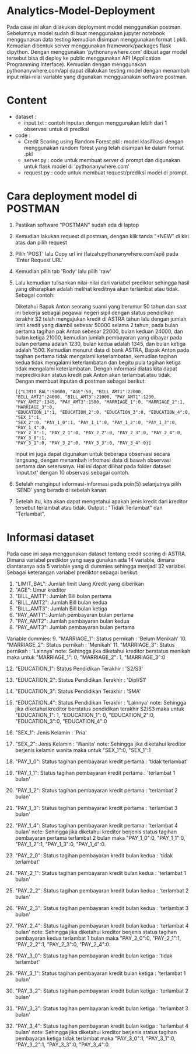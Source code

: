 # Analytics-Model-Deployment
Pada case ini akan dilakukan deployment model menggunakan postman. Sebelumnya model sudah di buat menggunakan jupyter notebook menggunakan data testing kemudian disimpan menggunakan format (.pkl). Kemudian dibentuk server menggunakan framework/packages flask dipython.
Dengan menggunakan 'pythonanywhere.com' dibuat agar model tersebut bisa di deploy ke public menggunakan API (Application Programming Interface). Kemudian dengan menggunakan pythonanywhere.com/api dapat dilakukan testing model dengan menambah input nilai-nilai variable yang digunakan mengguanakan software postman.

# Content
- dataset :
    - input.txt : contoh inputan dengan menggunakan lebih dari 1 observasi untuk di prediksi 
- code :
    - Credit Scoring using Random Forest.pkl : model klasifikasi dengan menggunakan random forest yang telah disimpan ke dalam format .pkl
    - server.py : code untuk membuat server di prompt dan digunakan untuk flask model di 'pythonanywhere.com'
    - request.py : code untuk membuat request/prediksi model di prompt.

# Cara deployment model di POSTMAN
1. Pastikan software "POSTMAN" sudah ada di laptop
2. Kemudian lakukan request di postman, dengan klik tanda "+NEW" di kiri atas dan pilih request
3. Pilih 'POST' lalu Copy url ini (faizah.pythonanywhere.com/api) pada 'Enter Request URL' 
4. Kemudian pilih tab 'Body' lalu pilih 'raw'
5. Lalu kemudian tulisankan nilai-nilai dari variabel prediktor sehingga hasil yang diharapkan adalah melihat kreditnya akan terlambat atau tidak. Sebagai contoh:
    
    Diketahui Bapak Anton seorang suami yang berumur 50 tahun dan saat ini bekerja sebagai pegawai negeri sipil dengan status pendidikan terakhir S2 telah mengajukan kredit di ASTRA tahun lalu dengan jumlah limit kredit yang diambil sebesar 50000 selama 2 tahun, pada bulan pertama tagihan pak 
    Anton sebesar 22000, bulan keduan 24000, dan bulan ketiga 21000, kemudian jumlah pembayaran yang dibayar pada bulan pertama adalah 1230, bulan kedua adalah 1345, dan bulan ketiga adalah 1500. Kemudian menurut data di bank ASTRA, Bapak Anton
    pada tagihan pertama tidak mengalami keterlambatan, kemudian tagihan kedua tidak mengalami keterlambatan dan begitu pula tagihan ketiga tidak mengalami keterlambatan. Dengan informasi diatas kita dapat meprediksikan status kredit pak Anton akan terlambat atau tidak. Dengan membuat inputan di postman sebagai berikut:

       [{"LIMIT_BAL":50000, "AGE":50, "BILL_AMT1":22000, "BILL_AMT2":24000, "BILL_AMT3":21000, "PAY_AMT1":1230,
       "PAY_AMT2":1345, "PAY_AMT3":1500, "MARRIAGE_1":0, "MARRIAGE_2":1, "MARRIAGE_3":0,
       "EDUCATION_1":1, "EDUCATION_2":0, "EDUCATION_3":0, "EDUCATION_4":0, "SEX_1":1,
       "SEX_2":0, "PAY_1_0":1, "PAY_1_1":0, "PAY_1_2":0, "PAY_1_3":0, "PAY_1_4":0,
       "PAY_2_0":1, "PAY_2_1":0, "PAY_2_2":0, "PAY_2_3":0, "PAY_2_4":0, "PAY_3_0":1,
       "PAY_3_1":0, "PAY_3_2":0, "PAY_3_3":0, "PAY_3_4":0}]
       
    Input ini juga dapat digunakan untuk beberapa observasi secara langsung, dengan menambah infromasi data di bawah observasi pertama dan seterusnya. Hal ini dapat dilihat pada folder dataset 'input.txt' dengan 10 observasi sebagai contoh.
6. Setelah menginput informasi-informasi pada poin(5) selanjutnya pilih 'SEND' yang berada di sebelah kanan.
7. Setelah itu, kita akan dapat mengetahui apakah jenis kredit dari kreditor tersebut terlambat atau tidak. Output : "Tidak Terlambat" dan "Terlambat".

# Informasi dataset
Pada case ini saya menggunakan dataset tentang credit scoring di ASTRA. Dimana variabel prediktor yang saya gunakan ada 14 variable, dimana diantaranya ada 5 variable yang di dummies sehingga menjadi 32 variabel.
Sebagai keterangan variabel prediktor sebagai berikut:
1. "LIMIT_BAL": Jumlah limit Uang Kredit yang diberikan
2. "AGE": Umur kreditor 
3. "BILL_AMT1": Jumlah Bill bulan pertama 
4. "BILL_AMT2": Jumlah Bill bulan kedua 
5. "BILL_AMT3": Jumlah Bill bulan ketiga
6. "PAY_AMT1": Jumlah pembayaran bulan pertama
7. "PAY_AMT2": Jumlah pembayaran bulan kedua
8. "PAY_AMT3": Jumlah pembayaran bulan pertama 

Variable dummies:
9. "MARRIAGE_1": Status pernikah : 'Belum Menikah'
10. "MARRIAGE_2": Status pernikah : 'Menikah' 
11. "MARRIAGE_3": Status pernikah : 'Lainnya'
note: Sehingga jika diketahui kreditor berstatus menikah maka untuk "MARRIAGE_1": 0, "MARRIAGE_2": 1, "MARRIAGE_3":0 

12. "EDUCATION_1": Status Pendidikan Terakhir : 'S2/S3' 
13. "EDUCATION_2": Status Pendidikan Terakhir : 'Dipl/S1'
14. "EDUCATION_3": Status Pendidikan Terakhir : 'SMA' 
15. "EDUCATION_4": Status Pendidikan Terakhir : 'Lainnya' 
note: Sehingga jika diketahui kreditor berstatus pendidikan terakhir S2/S3 maka untuk "EDUCATION_1": 1, "EDUCATION_1": 0, "EDUCATION_2":0, "EDUCATION_3":0, "EDUCATION_4":0

16. "SEX_1": Jenis Kelamin : 'Pria'
17. "SEX_2": Jenis Kelamin : 'Wanita'
note: Sehingga jika diketahui kreditor berjenis kelamin wanita maka untuk "SEX_1":0, "SEX_1":1
 
18. "PAY_1_0": Status tagihan pembayaran kredit pertama : 'tidak terlambat'
19. "PAY_1_1": Status tagihan pembayaran kredit pertama : 'terlambat 1 bulan'
20. "PAY_1_2": Status tagihan pembayaran kredit pertama : 'terlambat 2 bulan' 
21. "PAY_1_3": Status tagihan pembayaran kredit pertama : 'terlambat 3 bulan' 
22. "PAY_1_4": Status tagihan pembayaran kredit pertama : 'terlambat 4 bulan'
note: Sehingga jika diketahui kreditor berjenis status tagihan pembayaran pertama terlambat 2 bulan maka "PAY_1_0":0, "PAY_1_1":0, "PAY_1_2":1, "PAY_1_3":0, "PAY_1_4":0.

23. "PAY_2_0": Status tagihan pembayaran kredit bulan kedua : 'tidak terlambat'
24. "PAY_2_1": Status tagihan pembayaran kredit bulan kedua : 'terlambat 1 bulan'
25. "PAY_2_2": Status tagihan pembayaran kredit bulan kedua : 'terlambat 2 bulan' 
26. "PAY_2_3": Status tagihan pembayaran kredit bulan kedua : 'terlambat 3 bulan' 
27. "PAY_2_4": Status tagihan pembayaran kredit bulan kedua : 'terlambat 4 bulan'
note: Sehingga jika diketahui kreditor berjenis status tagihan pembayaran kedua terlambat 1 bulan maka "PAY_2_0":0, "PAY_2_1":1, "PAY_2_2":1, "PAY_2_3":0, "PAY_2_4":0.

28. "PAY_3_0": Status tagihan pembayaran kredit bulan ketiga : 'tidak terlambat'
29. "PAY_3_1": Status tagihan pembayaran kredit bulan ketiga : 'terlambat 1 bulan'
30. "PAY_3_2": Status tagihan pembayaran kredit bulan ketiga : 'terlambat 2 bulan' 
31. "PAY_3_3": Status tagihan pembayaran kredit bulan ketiga : 'terlambat 3 bulan' 
32. "PAY_3_4": Status tagihan pembayaran kredit bulan ketiga : 'terlambat 4 bulan'
note: Sehingga jika diketahui kreditor berjenis status tagihan pembayaran ketiga tidak terlambat maka "PAY_3_0":1, "PAY_3_1":0, "PAY_3_2":1, "PAY_3_3":0, "PAY_3_4":0.






